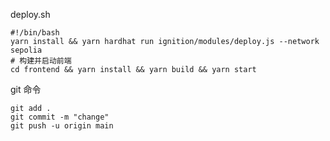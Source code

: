 deploy.sh

```shell
#!/bin/bash
yarn install && yarn hardhat run ignition/modules/deploy.js --network sepolia
# 构建并启动前端
cd frontend && yarn install && yarn build && yarn start
```

git 命令

```shell
git add .
git commit -m "change"
git push -u origin main
```
